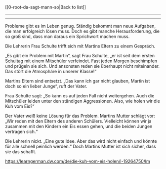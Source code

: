 [[0-root-da-sagt-mann-so|Back to list]]

---
---

Probleme gibt es im Leben genug. Ständig bekommt man neue Aufgaben, die man erfolgreich lösen muss. Doch es gibt manche Herausforderung, die so groß sind, dass man daraus ein Sprichwort machen muss.

Die Lehrerin Frau Schulte trifft sich mit Martins Eltern zu einem Gespräch. 

„Es gibt ein Problem mit Martin“, sagt Frau Schulte, „er ist seit dem ersten Schultag mit einem Mitschüler verfeindet. Fast jeden Morgen beschimpfen und prügeln sie sich. Und ansonsten reden sie überhaupt nicht miteinander. Das stört die Atmosphäre in unserer Klasse!“

Martins Eltern sind entsetzt. „Das kann ich gar nicht glauben, Martin ist doch so ein lieber Junge“, ruft der Vater. 

Frau Schulte sagt: „So kann es auf jeden Fall nicht weitergehen. Auch die Mitschüler leiden unter den ständigen Aggressionen. Also, wie holen wir die Kuh vom Eis?“ 

Der Vater weiß keine Lösung für das Problem. Martins Mutter schlägt vor: „Wir reden mit den Eltern des anderen Schülers. Vielleicht können wir ja zusammen mit den Kindern ein Eis essen gehen, und die beiden Jungen vertragen sich.“ 

Die Lehrerin nickt. „Eine gute Idee. Aber das wird nicht einfach und könnte für alle schnell peinlich werden.“ Doch Martins Mutter ist sich sicher, dass sie das schafft.


https://learngerman.dw.com/de/die-kuh-vom-eis-holen/l-19264750/lm